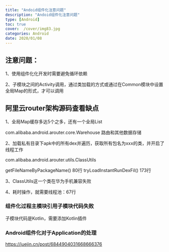 ```yaml
---
title: "Andoid组件化注意问题"
description: "Andoid组件化注意问题"
type: [Android]
toc: true
cover:  /cover/img83.jpg
categories: Android
date: 2020/01/08
---
```


## 注意问题：
1、使用组件化化开发时需要避免循环依赖

2、子模块之间的Activity调用，通过类加载的方式或通过在Common模块中设置全局Map的形式，才可以调用
<!--more-->

## 阿里云router架构源码查看缺点

1、全局Map缓存多达5个之多，还有一个全局List

com.alibaba.android.arouter.core.Warehouse 路由和其他数据存储

2、加载私有目录下apk中的所有dex并遍历，获取所有包名为xxx的类，并开启了线程工作

com.alibaba.android.arouter.utils.ClassUtils

getFileNameByPackageName()  80行
tryLoadInstantRunDexFil()  173行

3、ClassUtils这一个类在华为手机兼容失败

4、耗时操作，就需要线程池：67行


### 组件化过程主模块引用子模块代码失败

子模块代码是Kotlin，需要添加Kotlin插件


### Android组件化对于Application的处理

https://juejin.cn/post/6844904031668666376
